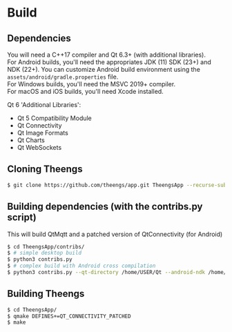 #  Build
## Dependencies

You will need a C++17 compiler and Qt 6.3+ (with additional libraries).  
For Android builds, you'll need the appropriates JDK (11) SDK (23+) and NDK (22+). You can customize Android build environment using the `assets/android/gradle.properties` file.  
For Windows builds, you'll need the MSVC 2019+ compiler.  
For macOS and iOS builds, you'll need Xcode installed.  

Qt 6 'Additional Libraries':
- Qt 5 Compatibility Module
- Qt Connectivity
- Qt Image Formats
- Qt Charts
- Qt WebSockets

## Cloning Theengs

```bash
$ git clone https://github.com/theengs/app.git TheengsApp --recurse-submodules
```

## Building dependencies (with the contribs.py script)

This will build QtMqtt and a patched version of QtConnectivity (for Android)

```bash
$ cd TheengsApp/contribs/
$ # simple desktop build
$ python3 contribs.py
$ # complex build with Android cross compilation
$ python3 contribs.py --qt-directory /home/USER/Qt --android-ndk /home/USER/android-sdk/ndk/22.1.7171670/ --mobile
```

## Building Theengs

```bash
$ cd TheengsApp/
$ qmake DEFINES+=QT_CONNECTIVITY_PATCHED
$ make
```